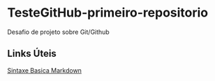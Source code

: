 # TesteGitHub-primeiro-repositorio
Desafio de projeto sobre Git/Github

## Links Úteis 
[Sintaxe Basica Markdown](https://www.markdownguide.org/basic-syntax)
